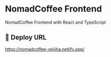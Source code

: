 # NomadCoffee Frontend

NomadCoffee Frontend with React and TypeScript

## 🔗 Deploy URL

https://nomadcoffee-yejiiha.netlify.app/
